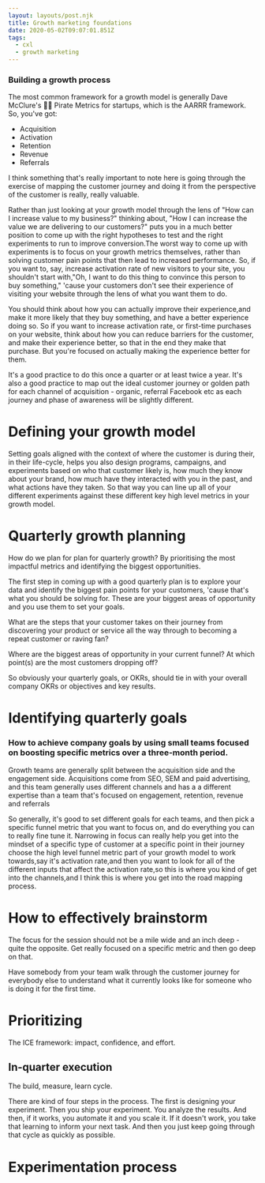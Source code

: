 ```yaml
---
layout: layouts/post.njk
title: Growth marketing foundations
date: 2020-05-02T09:07:01.851Z
tags:
  - cxl
  - growth marketing
---
```

### Building a growth process

The most common framework for a growth model is generally Dave McClure's 🏴‍☠️ Pirate Metrics for startups, which is the AARRR framework. So, you've got:

* Acquisition
* Activation
* Retention
* Revenue
* Referrals

I think something that's really important to note here is going through the exercise of mapping the customer journey and doing it from the perspective of the customer is really, really valuable. 

Rather than just looking at your growth model through the lens of "How can I increase value to my business?" thinking about, "How I can increase the value we are delivering to our customers?" puts you in a much better position to come up with the right hypotheses to test and the right experiments to run to improve conversion.The worst way to come up with experiments is to focus on your growth metrics themselves, rather than solving customer pain points that then lead to increased performance. So, if you want to, say, increase activation rate of new visitors to your site, you shouldn't start with,"Oh, I want to do this thing to convince this person to buy something," 'cause your customers don't see their experience of visiting your website through the lens of what you want them to do.

You should think about how you can actually improve their experience,and make it more likely that they buy something, and have a better experience doing so. So if you want to increase activation rate, or first-time purchases on your website, think about how you can reduce barriers for the customer, and make their experience better, so that in the end they make that purchase. But you're focused on actually making the experience better for them.

It's a good practice to do this once a quarter or at least twice a year. It's also a good practice to map out the ideal customer journey or golden path for each channel of acquisition - organic, referral Facebook etc as each journey and phase of awareness will be slightly different.

# Defining your growth model

Setting goals aligned with the context of where the customer is during their, in their life-cycle, helps you also design programs, campaigns, and experiments based on who that customer likely is, how much they know about your brand, how much have they interacted with you in the past, and what actions have they taken. So that way you can line up all of your different experiments against these different key high level metrics in your growth model.

# Quarterly growth planning

How do we plan for plan for quarterly growth? By prioritising the most impactful metrics and identifying the biggest opportunities.

The first step in coming up with a good quarterly plan is to explore your data and identify the biggest pain points for your customers, 'cause that's what you should be solving for. These are your biggest areas of opportunity and you use them to set your goals.

What are the steps that your customer takes on their journey from discovering your product or service all the way through to becoming a repeat customer or raving fan?

Where are the biggest areas of opportunity in your current funnel? At which point(s) are the most customers dropping off?

So obviously your quarterly goals, or OKRs, should tie in with your overall company OKRs or objectives and key results.

# Identifying quarterly goals

### How to achieve company goals by using small teams focused on boosting specific metrics over a three-month period.

Growth teams are generally split between the acquisition side and the engagement side. Acquisitions come from SEO, SEM and paid advertising, and this team generally uses different channels and has a a different expertise than a team that's focused on engagement, retention, revenue and referrals 

So generally, it's good to set different goals for each teams, and then pick a specific funnel metric that you want to focus on, and do everything you can to really fine tune it. Narrowing in focus can really help you get into the mindset of a specific type of customer at a specific point in their journey choose the high level funnel metric part of your growth model to work towards,say it's activation rate,and then you want to look for all of the different inputs that affect the activation rate,so this is where you kind of get into the channels,and I think this is where you get into the road mapping process.

# How to effectively brainstorm

The focus for the session should not be a mile wide and an inch deep - quite the opposite. Get really focused on a specific metric and then go deep on that.

Have somebody from your team walk through the customer journey for everybody else to understand what it currently looks like for someone who is doing it for the first time.

# Prioritizing

The ICE framework: impact, confidence, and effort.

## In-quarter execution

The build, measure, learn cycle.

There are kind of four steps in the process. The first is designing your experiment. Then you ship your experiment. You analyze the results. And then, if it works, you automate it and you scale it. If it doesn't work, you take that learning to inform your next task. And then you just keep going through that cycle as quickly as possible.

# Experimentation process